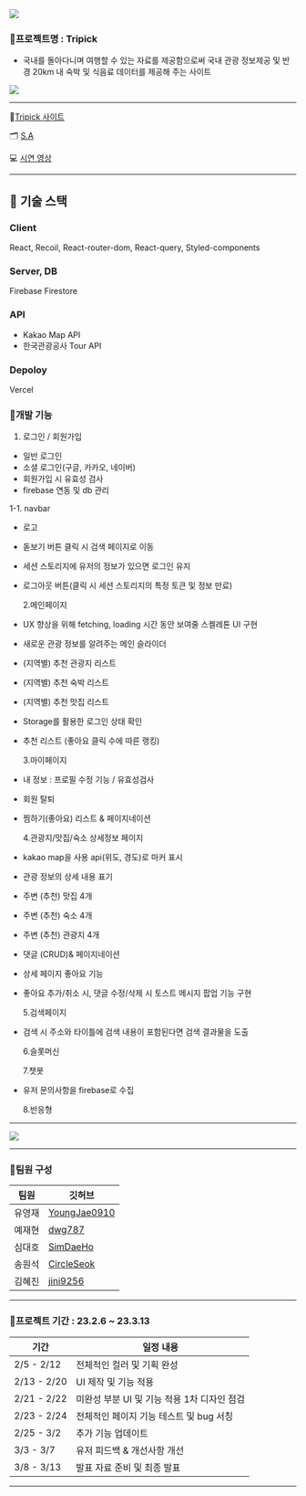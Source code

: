 ![](https://velog.velcdn.com/images/jini9256/post/bcee838d-befd-41b1-8c2f-db0c4fda1b00/image.png)

### 🌱프로젝트명 : Tripick

- 국내를 돌아다니며 여행할 수 있는 자료를 제공함으로써 국내 관광 정보제공 및 반경 20km 내 숙박 및 식음료 데이터를 제공해 주는 사이트

![](https://velog.velcdn.com/images/jini9256/post/c3363126-286a-4cdb-b7a4-5a202d4b26ed/image.png)

---

💙[Tripick 사이트](https://b3-finalproject.vercel.app/)

🗂 [S.A](https://coherent-petalite-63a.notion.site/S-A-8bda63e869934236961d7009428b284c)

💻 [시연 영상](https://youtu.be/f-2ipfhSZlg)

---

## 🔧 기술 스택

### Client  

React, Recoil, React-router-dom, React-query, Styled-components

### Server, DB

Firebase Firestore

### API

- Kakao Map API
- 한국관광공사 Tour API

### Depoloy

Vercel

### 🌱개발 기능

1. 로그인 / 회원가입

- 일반 로그인
- 소셜 로그인(구글, 카카오, 네이버)
- 회원가입 시 유효성 검사
- firebase 연동 및 db 관리

1-1. navbar

- 로고
- 돋보기 버튼 클릭 시 검색 페이지로 이동
- 세션 스토리지에 유저의 정보가 있으면 로그인 유지
- 로그아웃 버튼(클릭 시 세션 스토리지의 특정 토큰 및 정보 만료)

  2.메인페이지

- UX 향상을 위해 fetching, loading 시간 동안 보여줄 스켈레톤 UI 구현
- 새로운 관광 정보를 알려주는 메인 슬라이더
- (지역별) 추천 관광지 리스트
- (지역별) 추천 숙박 리스트
- (지역별) 추천 맛집 리스트
- Storage를 활용한 로그인 상태 확인
- 추천 리스트 (좋아요 클릭 수에 따른 랭킹)

  3.마이페이지

- 내 정보 : 프로필 수정 기능 / 유효성검사
- 회원 탈퇴
- 찜하기(좋아요) 리스트 & 페이지네이션

  4.관광지/맛집/숙소 상세정보 페이지

- kakao map을 사용 api(위도, 경도)로 마커 표시
- 관광 정보의 상세 내용 표기
- 주변 (추천) 맛집 4개
- 주변 (추천) 숙소 4개
- 주변 (추천) 관광지 4개
- 댓글 (CRUD)& 페이지네이션
- 상세 페이지 좋아요 기능
- 좋아요 추가/취소 시, 댓글 수정/삭제 시 토스트 메시지 팝업 기능 구현

  5.검색페이지

- 검색 시 주소와 타이틀에 검색 내용이 포함된다면 검색 결과물을 도출

  6.슬롯머신

  7.챗봇

- 유저 문의사항을 firebase로 수집

  8.반응형

---

![](https://velog.velcdn.com/images/jini9256/post/a3e22b26-712e-4f02-bd4e-6c023eab82b2/image.png)

---

### 🌱팀원 구성

| **팀원** | **깃허브**                                      |
| -------- | ----------------------------------------------- |
| 유영재   | [YoungJae0910](https://github.com/YoungJae0910) |
| 예재현   | [dwg787](https://github.com/dwg787)             |
| 심대호   | [SimDaeHo](https://github.com/SimDaeHo)         |
| 송원석   | [CircleSeok](https://github.com/CircleSeok)     |
| 김혜진   | [jini9256](https://github.com/jini9256)         |

---

### 🌱프로젝트 기간 : 23.2.6 ~ 23.3.13

| **기간**    | **일정 내용**                               |
| ----------- | ------------------------------------------- |
| 2/5 - 2/12  | 전체적인 컬러 및 기획 완성                  |
| 2/13 - 2/20 | UI 제작 및 기능 적용                        |
| 2/21 - 2/22 | 미완성 부분 UI 및 기능 적용 1차 디자인 점검 |
| 2/23 - 2/24 | 전체적인 페이지 기능 테스트 및 bug 서칭     |
| 2/25 - 3/2  | 추가 기능 업데이트                          |
| 3/3 - 3/7   | 유저 피드백 & 개선사항 개선                 |
| 3/8 - 3/13  | 발표 자료 준비 및 최종 발표                 |

---
